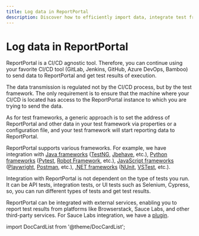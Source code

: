 ```yaml
---
title: Log data in ReportPortal
description: Discover how to efficiently import data, integrate test frameworks, and run your tests with our test reporting tool.
---
```


# Log data in ReportPortal

ReportPortal is a CI/CD agnostic tool. Therefore, you can continue using your favorite CI/CD tool (GitLab, Jenkins, GitHub, Azure DevOps, Bamboo) to send data to ReportPortal and get test results of execution.

The data transmission is regulated not by the CI/CD process, but by the test framework. The only requirement is to ensure that the machine where your CI/CD is located has access to the ReportPortal instance to which you are trying to send the data.

As for test frameworks, a generic approach is to set the address of ReportPortal and other data in your test framework via properties or a configuration file, and your test framework will start reporting data to ReportPortal.

ReportPortal supports various frameworks. For example, we have integration with [Java frameworks](/log-data-in-reportportal/test-framework-integration/Java/) ([TestNG](/log-data-in-reportportal/test-framework-integration/Java/TestNG), [Jbehave](/log-data-in-reportportal/test-framework-integration/Java/JBehave), etc.), [Python frameworks](/log-data-in-reportportal/test-framework-integration/Python/) ([Pytest](/log-data-in-reportportal/test-framework-integration/Python/pytest), [Robot Framework](/log-data-in-reportportal/test-framework-integration/Python/RobotFramework), etc.), [JavaScript frameworks](/log-data-in-reportportal/test-framework-integration/JavaScript/) ([Playwright](/log-data-in-reportportal/test-framework-integration/JavaScript/Playwright), [Postman](/log-data-in-reportportal/test-framework-integration/JavaScript/Postman), etc.), [.NET frameworks](/log-data-in-reportportal/test-framework-integration/Net/) ([NUnit](/log-data-in-reportportal/test-framework-integration/Net/NUnit), [VSTest](/log-data-in-reportportal/test-framework-integration/Net/VSTest), etc.).

Integration with ReportPortal is not dependent on the type of tests you run. It can be API tests, integration tests, or UI tests such as Selenium, Cypress, so, you can run different types of tests and get test results.

ReportPortal can be integrated with external services, enabling you to report test results from platforms like Browserstack, Sauce Labs, and other third-party services. For Sauce Labs integration, we have a [plugin](/plugins/SauceLabs).

import DocCardList from '@theme/DocCardList';

<DocCardList />
